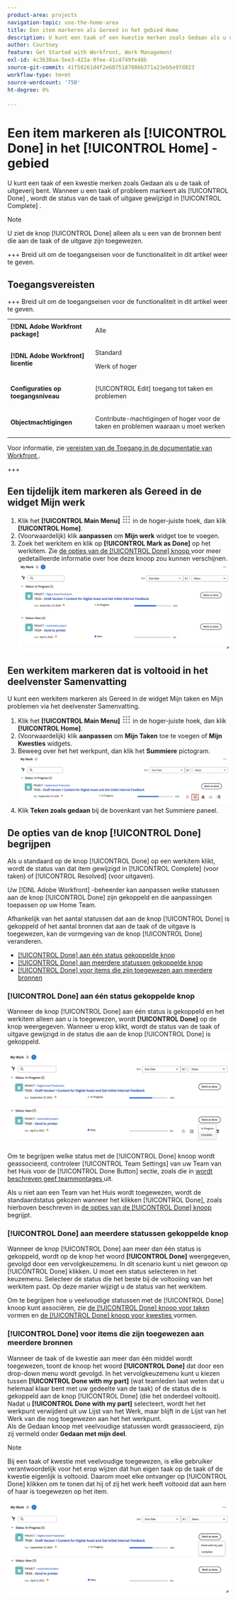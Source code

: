 ```yaml
---
product-area: projects
navigation-topic: use-the-home-area
title: Een item markeren als Gereed in het gebied Home
description: U kunt een taak of een kwestie merken zoals Gedaan als u de taak of uitgeverij bent. Wanneer u een taak of kwestie als Gedaan markeert, wordt de status van de taak of de kwestie veranderd in Voltooid.
author: Courtney
feature: Get Started with Workfront, Work Management
exl-id: 4c3638aa-5ee3-422a-9fee-41c4749fe48b
source-git-commit: 41f58261d4f2e6075187886b371a23eb5e97d823
workflow-type: tm+mt
source-wordcount: '750'
ht-degree: 0%

---
```


# Een item markeren als [!UICONTROL Done] in het [!UICONTROL Home] -gebied

U kunt een taak of een kwestie merken zoals Gedaan als u de taak of uitgeverij bent. Wanneer u een taak of probleem markeert als [!UICONTROL Done] , wordt de status van de taak of uitgave gewijzigd in [!UICONTROL Complete] .

>[!NOTE]
>
>U ziet de knop [!UICONTROL Done] alleen als u een van de bronnen bent die aan de taak of de uitgave zijn toegewezen.

+++ Breid uit om de toegangseisen voor de functionaliteit in dit artikel weer te geven.

## Toegangsvereisten

+++ Breid uit om de toegangseisen voor de functionaliteit in dit artikel weer te geven. 

<table style="table-layout:auto"> 
 <col> 
 </col> 
 <col> 
 </col> 
 <tbody> 
  <tr> 
   <td role="rowheader"><strong>[!DNL Adobe Workfront package]</strong></td> 
   <td> <p>Alle</p> </td> 
  </tr> 
  <tr> 
   <td role="rowheader"><strong>[!DNL Adobe Workfront] licentie</strong></td> 
   <td> 
   <p>Standard</p>
   <p>Werk of hoger</p> </td> 
  </tr> 
  <tr> 
   <td role="rowheader"><strong>Configuraties op toegangsniveau</strong></td> 
   <td> <p>[!UICONTROL Edit] toegang tot taken en problemen</p></td> 
  </tr> 
  <tr> 
   <td role="rowheader"><strong>Objectmachtigingen</strong></td> 
   <td> <p>Contribute-machtigingen of hoger voor de taken en problemen waaraan u moet werken</p></td> 
  </tr> 
 </tbody> 
</table>

Voor informatie, zie [ vereisten van de Toegang in de documentatie van Workfront ](/help/quicksilver/administration-and-setup/add-users/access-levels-and-object-permissions/access-level-requirements-in-documentation.md).

+++

## Een tijdelijk item markeren als Gereed in de widget Mijn werk

1. Klik het **[!UICONTROL Main Menu]** ![ Belangrijkste pictogram van het Menu ](assets/main-menu-icon.png) in de hoger-juiste hoek, dan klik **[!UICONTROL Home]**.
1. (Voorwaardelijk) klik **aanpassen** om **Mijn werk** widget toe te voegen.
1. Zoek het werkitem en klik op **[!UICONTROL Mark as Done]** op het werkitem.
Zie [ de opties van de [!UICONTROL Done] knoop ](#understand-the-options-of-the-done-button) voor meer gedetailleerde informatie over hoe deze knoop zou kunnen verschijnen.
   ![ Mijn Teken van het Werk zoals Gedaan ](assets/my-work-done.png)


## Een werkitem markeren dat is voltooid in het deelvenster Samenvatting

U kunt een werkitem markeren als Gereed in de widget Mijn taken en Mijn problemen via het deelvenster Samenvatting.

1. Klik het **[!UICONTROL Main Menu]** ![ Belangrijkste pictogram van het Menu ](assets/main-menu-icon.png) in de hoger-juiste hoek, dan klik **[!UICONTROL Home]**.
1. (Voorwaardelijk) klik **aanpassen** om **Mijn Taken** toe te voegen of **Mijn Kwesties** widgets.
1. Beweeg over het het werkpunt, dan klik het **Summiere** pictogram.
   ![ Open Samenvatting ](assets/open-summary-new-home.png)
1. Klik **Teken zoals gedaan** bij de bovenkant van het Summiere paneel.


## De opties van de knop [!UICONTROL Done] begrijpen

Als u standaard op de knop [!UICONTROL Done] op een werkitem klikt, wordt de status van dat item gewijzigd in [!UICONTROL Complete] (voor taken) of [!UICONTROL Resolved] (voor uitgaven).

Uw [!DNL Adobe Workfront] -beheerder kan aanpassen welke statussen aan de knop [!UICONTROL Done] zijn gekoppeld en die aanpassingen toepassen op uw Home Team.

Afhankelijk van het aantal statussen dat aan de knop [!UICONTROL Done] is gekoppeld of het aantal bronnen dat aan de taak of de uitgave is toegewezen, kan de vormgeving van de knop [!UICONTROL Done] veranderen.

* [[!UICONTROL Done] aan één status gekoppelde knop](#done-button-associated-with-one-status)
* [[!UICONTROL Done] aan meerdere statussen gekoppelde knop](#done-button-associated-with-multiple-statuses)
* [[!UICONTROL Done] voor items die zijn toegewezen aan meerdere bronnen](#done-button-for-items-assigned-to-multiple-resources)

### [!UICONTROL Done] aan één status gekoppelde knop

Wanneer de knop [!UICONTROL Done] aan één status is gekoppeld en het werkitem alleen aan u is toegewezen, wordt **[!UICONTROL Done]** op de knop weergegeven. Wanneer u erop klikt, wordt de status van de taak of uitgave gewijzigd in de status die aan de knop [!UICONTROL Done] is gekoppeld.

![ Gereed knoop ](assets/done-button-status.png)

Om te begrijpen welke status met de [!UICONTROL Done] knoop wordt geassocieerd, controleer [!UICONTROL Team Settings] van uw Team van het Huis voor de [!UICONTROL Done Button] sectie, zoals die in [ wordt beschreven geef teammontages ](../../../people-teams-and-groups/create-and-manage-teams/edit-team-settings.md) uit.

Als u niet aan een Team van het Huis wordt toegewezen, wordt de standaardstatus gekozen wanneer het klikken [!UICONTROL Done], zoals hierboven beschreven in [ de opties van de [!UICONTROL Done] knoop ](#understand-the-options-of-the-done-button) begrijpt.

### [!UICONTROL Done] aan meerdere statussen gekoppelde knop

Wanneer de knop [!UICONTROL Done] aan meer dan één status is gekoppeld, wordt op de knop het woord **[!UICONTROL Done]** weergegeven, gevolgd door een vervolgkeuzemenu. In dit scenario kunt u niet gewoon op [!UICONTROL Done] klikken. U moet een status selecteren in het keuzemenu. Selecteer de status die het beste bij de voltooiing van het werkitem past. Op deze manier wijzigt u de status van het werkitem.

Om te begrijpen hoe u veelvoudige statussen met de [!UICONTROL Done] knoop kunt associëren, zie [ de [!UICONTROL Done] knoop voor taken ](../../../people-teams-and-groups/create-and-manage-teams/configure-the-done-button-for-tasks.md) vormen en [ de [!UICONTROL Done] knoop voor kwesties ](../../../people-teams-and-groups/create-and-manage-teams/configure-the-done-button-for-issues.md) vormen.

### [!UICONTROL Done] voor items die zijn toegewezen aan meerdere bronnen

Wanneer de taak of de kwestie aan meer dan één middel wordt toegewezen, toont de knoop het woord **[!UICONTROL Done]** dat door een drop-down menu wordt gevolgd. In het vervolgkeuzemenu kunt u kiezen tussen **[!UICONTROL Done with my part]** (wat teamleden laat weten dat u helemaal klaar bent met uw gedeelte van de taak) of de status die is gekoppeld aan de knop [!UICONTROL Done] (die het onderdeel voltooit). Nadat u **[!UICONTROL Done with my part]** selecteert, wordt het het werkpunt verwijderd uit uw Lijst van het Werk, maar blijft in de Lijst van het Werk van die nog toegewezen aan het het werkpunt.\
Als de Gedaan knoop met veelvoudige statussen wordt geassocieerd, zijn zij vermeld onder **Gedaan met mijn deel**.

>[!NOTE]
>
>Bij een taak of kwestie met veelvoudige toegewezen, is elke gebruiker verantwoordelijk voor het erop wijzen dat hun eigen taak op de taak of de kwestie eigenlijk is voltooid. Daarom moet elke ontvanger op [!UICONTROL Done] klikken om te tonen dat hij of zij het werk heeft voltooid dat aan hem of haar is toegewezen op het item.

![ Gedaan met mijn deel ](assets/done-with-my-part.png)

